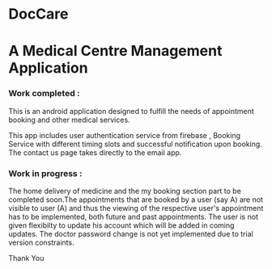 # DocCare
<p><h1> A Medical Centre Management Application </h1></p>

<p> <p><h3> Work completed : </h3><p>This is an android application designed to fulfill the needs of appointment booking and other medical services. </p>
This app includes user authentication service from firebase , Booking Service with different timing slots and successful notification upon booking. The contact us page takes directly to the email app.
<p> </p>
<p> <p> <h3>Work in progress :</h3> The home delivery of medicine and the my booking section part to be completed soon.The appointments that are booked by a user (say A) are not visible to user (A) and thus the viewing of the respective user's appointment has to be implemented, both future and past appointments. The user is not given flexibilty to update his account which will be added in coming updates. The doctor password change is not yet implemented due to trial version constraints. </p></p>
<p> Thank You </p>
